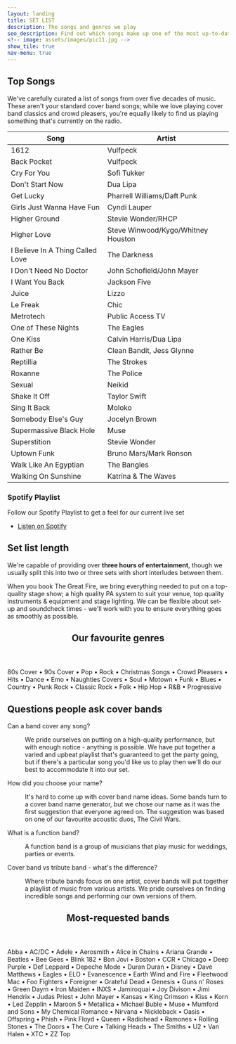 ```yaml
---
layout: landing
title: SET LIST
description: The songs and genres we play
seo_description: Find out which songs make up one of the most up-to-date set lists of any covers band.
<!-- image: assets/images/pic11.jpg -->
show_tile: true
nav-menu: true
---
```


<!-- Main -->
<div id="main">

<!-- One -->
<section id="setlist" class="spotlights">
	<div class="inner">
		<h2>Top Songs</h2>
		<p>We've carefully curated a list of songs from over five decades of music. These aren't your standard cover band songs; while we love playing cover band classics and crowd pleasers, you're equally likely to find us playing something that's currently on the radio.</p>
		<div class="table-wrapper">
			<table>
				<thead>
					<tr>
						<th>Song</th>
						<th>Artist</th>
					</tr>
				</thead>
				<tbody>
					<tr>
						<td>1612</td>
						<td>Vulfpeck</td>
					</tr>
					<tr>
						<td>Back Pocket</td>
						<td>Vulfpeck</td>
					</tr>
					<tr>
						<td>Cry For You</td>
						<td>Sofi Tukker</td>
					</tr>
					<tr>
						<td>Don't Start Now</td>
						<td>Dua Lipa</td>
					</tr>
					<tr>
						<td>Get Lucky</td>
						<td>Pharrell Williams/Daft Punk</td>
					</tr>
					<tr>
						<td>Girls Just Wanna Have Fun</td>
						<td>Cyndi Lauper</td>
					</tr>
					<tr>
						<td>Higher Ground</td>
						<td>Stevie Wonder/RHCP</td>
					</tr>
					<tr>
						<td>Higher Love</td>
						<td>Steve Winwood/Kygo/Whitney Houston</td>
					</tr>
					<tr>
						<td>I Believe In A Thing Called Love</td>
						<td>The Darkness</td>
					</tr>
					<tr>
						<td>I Don't Need No Doctor</td>
						<td>John Schofield/John Mayer</td>
					</tr>
					<tr>
						<td>I Want You Back</td>
						<td>Jackson Five</td>
					</tr>
					<tr>
						<td>Juice</td>
						<td>Lizzo</td>
					</tr>
					<tr>
						<td>Le Freak</td>
						<td>Chic</td>
					</tr>
					<tr>
						<td>Metrotech</td>
						<td>Public Access TV</td>
					</tr>
					<tr>
						<td>One of These Nights</td>
						<td>The Eagles</td>
					</tr>
					<tr>
						<td>One Kiss</td>
						<td>Calvin Harris/Dua Lipa</td>
					</tr>
					<tr>
						<td>Rather Be</td>
						<td>Clean Bandit, Jess Glynne</td>
					</tr>
					<tr>
						<td>Reptillia</td>
						<td>The Strokes</td>
					</tr>
					<tr>
						<td>Roxanne</td>
						<td>The Police</td>
					</tr>
					<tr>
						<td>Sexual</td>
						<td>Neikid</td>
					</tr>
					<tr>
						<td>Shake It Off</td>
						<td>Taylor Swift</td>
					</tr>
					<tr>
						<td>Sing It Back</td>
						<td>Moloko</td>
					</tr>
					<tr>
						<td>Somebody Else's Guy</td>
						<td>Jocelyn Brown</td>
					</tr>
					<tr>
						<td>Supermassive Black Hole</td>
						<td>Muse</td>
					</tr>
					<tr>
						<td>Superstition</td>
						<td>Stevie Wonder</td>
					</tr>
					<tr>
						<td>Uptown Funk</td>
						<td>Bruno Mars/Mark Ronson</td>
					</tr>
					<tr>
						<td>Walk Like An Egyptian</td>
						<td>The Bangles</td>
					</tr>
					<tr>
						<td>Walking On Sunshine</td>
						<td>Katrina & The Waves</td>
					</tr>
				</tbody>
				<!-- <tfoot>
					<tr>
						<td colspan="2"></td>
						<td>100.00</td>
					</tr>
				</tfoot> -->
			</table>
		</div>
		<div class="box">
			<h3>Spotify Playlist</h3>
			<p>Follow our Spotify Playlist to get a feel for our current live set</p>
			<ul class="actions vertical">
				<li><a href="https://open.spotify.com/playlist/52cicbrWZJwM7l5pUSLYtZ?si=97OzS8PmTDadCm5HkBXcng" class="button special icon fa-spotify">Listen on Spotify</a></li>
			</ul>
		</div>
	</div>
</section>

<section id="Duration">
	<div class="inner">
		<h2>Set list length</h2>
		<p>We're capable of providing over <strong>three hours of entertainment</strong>, though we usually split this into two or three sets with short interludes between them.</p>
		<p>When you book The Great Fire, we bring everything needed to put on a top-quality stage show; a high quality PA system to suit your venue, top quality instruments & equipment and stage lighting. We can be flexible about set-up and soundcheck times - we'll work with you to ensure everything goes as smoothly as possible.</p>
		<section id="genres">
			<header class="major">
				<h2>Our favourite genres</h2>
			</header>
			<div class="box">
				<p>80s Cover • 90s Cover • Pop • Rock • Christmas Songs • Crowd Pleasers • Hits • Dance • Emo • Naughties Covers • Soul • Motown • Funk • Blues • Country • Punk Rock  • Classic Rock • Folk • Hip Hop • R&B • Progressive</p>
			</div>
		</section>
	</div>
</section>


<!-- Genres -->
	

<!-- FAQs -->
<section id="faqs" class="spotlights">
	<div class="inner">
		<h2>Questions people ask cover bands</h2>
		<dl>
			<dt>Can a band cover any song?</dt>
			<dd>
				<p>We pride ourselves on putting on a high-quality performance, but with enough notice - anything is possible. We have put together a varied and upbeat playlist that's guaranteed to get the party going, but if there's a particular song you'd like us to play then we'll do our best to accommodate it into our set.</p>
			</dd>
			<dt>How did you choose your name?</dt>
			<dd>
				<p>It's hard to come up with cover band name ideas. Some bands turn to a cover band name generator, but we chose our name as it was the first suggestion that everyone agreed on. The suggestion was based on one of our favourite acoustic duos, The Civil Wars.</p>
			</dd>
			<dt>What is a function band?</dt>
			<dd>
				<p>A function band is a group of musicians that play music for weddings, parties or events.</p>
			</dd>
			<dt>Cover band vs tribute band - what's the difference?</dt>
			<dd>
				<p>Where tribute bands focus on one artist, cover bands will put together a playlist of music from various artists. We pride ourselves on finding incredible songs and performing our own versions of them.</p>
			</dd>
		</dl>
		<section id="artists">
			<header class="major">
				<h2>Most-requested bands</h2>
			</header>
			<div class="box">
				<p>Abba • AC/DC • Adele • Aerosmith • Alice in Chains • Ariana Grande • Beatles • Bee Gees • Blink 182 • Bon Jovi • Boston • CCR • Chicago • Deep Purple • Def Leppard • Depeche Mode • Duran Duran • Disney • Dave Matthews • Eagles • ELO • Evanescence • Earth Wind and Fire • Fleetwood Mac • Foo Fighters • Foreigner • Grateful Dead • Genesis • Guns n' Roses • Green Daym • Iron Maiden • INXS • Jamiroquai • Joy Divison • Jimi Hendrix • Judas Priest • John Mayer • Kansas • King Crimson • Kiss • Korn • Led Zepplin • Maroon 5 • Metallica • Michael Buble • Muse • Mumford and Sons • My Chemical Romance • Nirvana • Nickleback • Oasis • Offspring • Phish • Pink Floyd • Queen • Radiohead • Ramones • Rolling Stones • The Doors • The Cure • Talking Heads • The Smiths • U2 • Van Halen • XTC • ZZ Top</p>
			</div>
		</section>
	</div>
</section>


<!-- Artists -->
	


<!-- Bands -->
<!-- <section id="bands">
	<div class="inner">
		<header class="major">
			<h2>Most requested bands</h2>
		</header>
		<ul class="actions">
			<li><a href="generic.html" class="button next">Get Started</a></li>
		</ul>
	</div>
</section> -->





<!-- <section id="four" class="spotlights">
	<section>
		<a href="generic.html" class="image">
			<img src="assets/images/pic08.jpg" alt="" data-position="center center" />
		</a>
		<div class="content">
			<div class="inner">
				<header class="major">
					<h3>Orci maecenas</h3>
				</header>
				<p>Nullam et orci eu lorem consequat tincidunt vivamus et sagittis magna sed nunc rhoncus condimentum sem. In efficitur ligula tate urna. Maecenas massa sed magna lacinia magna pellentesque lorem ipsum dolor. Nullam et orci eu lorem consequat tincidunt. Vivamus et sagittis tempus.</p>
				<ul class="actions">
					<li><a href="generic.html" class="button">Learn more</a></li>
				</ul>
			</div>
		</div>
	</section>
	<section>
		<a href="generic.html" class="image">
			<img src="assets/images/pic09.jpg" alt="" data-position="top center" />
		</a>
		<div class="content">
			<div class="inner">
				<header class="major">
					<h3>Rhoncus magna</h3>
				</header>
				<p>Nullam et orci eu lorem consequat tincidunt vivamus et sagittis magna sed nunc rhoncus condimentum sem. In efficitur ligula tate urna. Maecenas massa sed magna lacinia magna pellentesque lorem ipsum dolor. Nullam et orci eu lorem consequat tincidunt. Vivamus et sagittis tempus.</p>
				<ul class="actions">
					<li><a href="generic.html" class="button">Learn more</a></li>
				</ul>
			</div>
		</div>
	</section>
	<section>
		<a href="generic.html" class="image">
			<img src="assets/images/pic10.jpg" alt="" data-position="25% 25%" />
		</a>
		<div class="content">
			<div class="inner">
				<header class="major">
					<h3>Sed nunc ligula</h3>
				</header>
				<p>Nullam et orci eu lorem consequat tincidunt vivamus et sagittis magna sed nunc rhoncus condimentum sem. In efficitur ligula tate urna. Maecenas massa sed magna lacinia magna pellentesque lorem ipsum dolor. Nullam et orci eu lorem consequat tincidunt. Vivamus et sagittis tempus.</p>
				<ul class="actions">
					<li><a href="generic.html" class="button">Learn more</a></li>
				</ul>
			</div>
		</div>
	</section>
</section> -->

</div>
